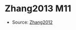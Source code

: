 <a name="material" />

# Zhang2013 M11
<script type="application/ld+json">
  {
    "@context": "https://schema.org/",
    "@type": "ChemicalSubstance",
    "http://purl.org/dc/terms/conformsTo":
      {
        "@type": "CreativeWork",
        "@id": "https://bioschemas.org/profiles/ChemicalSubstance/0.4-RELEASE/"
      },
    "@id": "https://egonw.github.io/nanowiki/nanowiki316.html#material",
    "name": "Zhang2013 M11",
    "sameAs": "http://127.0.0.1/mediawiki/index.php/Special:URIResolver/Zhang2013_M11"
  }
</script>


* Source: [Zhang2012](Zhang2012.md)
